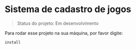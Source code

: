 <h1>Sistema de cadastro de jogos</h1>

> Status do projeto: Em desenvolvimento

Para rodar esse projeto na sua máquina, por favor digite:
```
install
```
